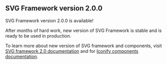 ## SVG Framework version 2.0.0

SVG Framework version 2.0.0 is available!

After months of hard work, new version of SVG Framework is stable and is ready to be used in production.

To learn more about new version of SVG framework and components, visit [SVG framework 2.0 documentation](/docs/icon-components/svg-framework/index.md) and for [Iconify components documentation](/docs/icon-components/components/index.md).
